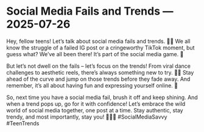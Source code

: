 # Social Media Fails and Trends — 2025-07-26

Hey, fellow teens! Let’s talk about social media fails and trends. 📱💥 We all know the struggle of a failed IG post or a cringeworthy TikTok moment, but guess what? We’ve all been there! It’s part of the social media game. 🤳

But let’s not dwell on the fails – let’s focus on the trends! From viral dance challenges to aesthetic reels, there’s always something new to try. 🕺✨ Stay ahead of the curve and jump on those trends before they fade away. And remember, it’s all about having fun and expressing yourself online. 🌟

So, next time you have a social media fail, brush it off and keep shining. And when a trend pops up, go for it with confidence! Let’s embrace the wild world of social media together, one post at a time. Stay authentic, stay trendy, and most importantly, stay you! 💁‍♀️💅 #SocialMediaSavvy #TeenTrends
